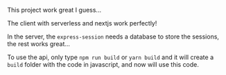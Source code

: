 This project work great I guess...

The client with serverless and nextjs work perfectly!

In the server, the `express-session` needs a database to store the sessions, the rest works great...

To use the api, only type `npm run build` or `yarn build` and it will create a `build` folder with the code in javascript, and now will use this code.